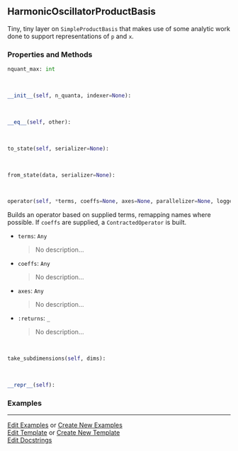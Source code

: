 ## <a id="Psience.BasisReps.HarmonicOscillator.HarmonicOscillatorProductBasis">HarmonicOscillatorProductBasis</a>
Tiny, tiny layer on `SimpleProductBasis` that makes use of some analytic work done
to support representations of `p` and `x`.

### Properties and Methods
```python
nquant_max: int
```
<a id="Psience.BasisReps.HarmonicOscillator.HarmonicOscillatorProductBasis.__init__" class="docs-object-method">&nbsp;</a>
```python
__init__(self, n_quanta, indexer=None): 
```

<a id="Psience.BasisReps.HarmonicOscillator.HarmonicOscillatorProductBasis.__eq__" class="docs-object-method">&nbsp;</a>
```python
__eq__(self, other): 
```

<a id="Psience.BasisReps.HarmonicOscillator.HarmonicOscillatorProductBasis.to_state" class="docs-object-method">&nbsp;</a>
```python
to_state(self, serializer=None): 
```

<a id="Psience.BasisReps.HarmonicOscillator.HarmonicOscillatorProductBasis.from_state" class="docs-object-method">&nbsp;</a>
```python
from_state(data, serializer=None): 
```

<a id="Psience.BasisReps.HarmonicOscillator.HarmonicOscillatorProductBasis.operator" class="docs-object-method">&nbsp;</a>
```python
operator(self, *terms, coeffs=None, axes=None, parallelizer=None, logger=None, chunk_size=None): 
```
Builds an operator based on supplied terms, remapping names where possible.
        If `coeffs` are supplied, a `ContractedOperator` is built.
- `terms`: `Any`
    >No description...
- `coeffs`: `Any`
    >No description...
- `axes`: `Any`
    >No description...
- `:returns`: `_`
    >No description...

<a id="Psience.BasisReps.HarmonicOscillator.HarmonicOscillatorProductBasis.take_subdimensions" class="docs-object-method">&nbsp;</a>
```python
take_subdimensions(self, dims): 
```

<a id="Psience.BasisReps.HarmonicOscillator.HarmonicOscillatorProductBasis.__repr__" class="docs-object-method">&nbsp;</a>
```python
__repr__(self): 
```

### Examples




___

[Edit Examples](https://github.com/McCoyGroup/Psience/edit/edit/ci/examples/ci/docs/Psience/BasisReps/HarmonicOscillator/HarmonicOscillatorProductBasis.md) or 
[Create New Examples](https://github.com/McCoyGroup/Psience/new/edit/?filename=ci/examples/ci/docs/Psience/BasisReps/HarmonicOscillator/HarmonicOscillatorProductBasis.md) <br/>
[Edit Template](https://github.com/McCoyGroup/Psience/edit/edit/ci/docs/ci/docs/Psience/BasisReps/HarmonicOscillator/HarmonicOscillatorProductBasis.md) or 
[Create New Template](https://github.com/McCoyGroup/Psience/new/edit/?filename=ci/docs/templates/ci/docs/Psience/BasisReps/HarmonicOscillator/HarmonicOscillatorProductBasis.md) <br/>
[Edit Docstrings](https://github.com/McCoyGroup/Psience/edit/edit/Psience/BasisReps/HarmonicOscillator.py?message=Update%20Docs)